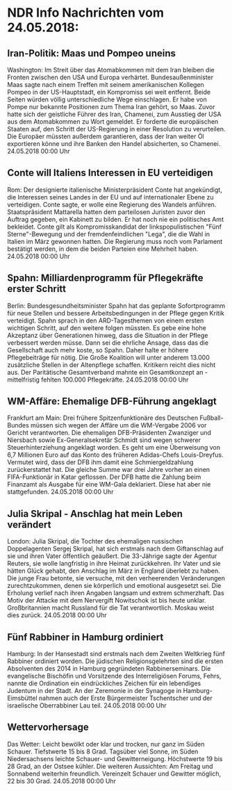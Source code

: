 # NDR Info Nachrichten vom 24.05.2018:


## Iran-Politik: Maas und Pompeo uneins
Washington: Im Streit über das Atomabkommen mit dem Iran bleiben die Fronten zwischen den USA und Europa verhärtet. Bundesaußenminister Maas sagte nach einem Treffen mit seinem amerikanischen Kollegen Pompeo in der US-Hauptstadt, ein Kompromiss sei weit entfernt. Beide Seiten würden völlig unterschiedliche Wege einschlagen. Er habe von Pompe nur bekannte Positionen zum Thema Iran gehört, so Maas. Zuvor hatte sich der geistliche Führer des Iran, Chamenei, zum Ausstieg der USA aus dem Atomabkommen zu Wort gemeldet. Er forderte die europäischen Staaten auf, den Schritt der US-Regierung in einer Resolution zu verurteilen. Die Europäer müssten außerdem garantieren, dass der Iran weiter Öl exportieren könne und ihre Banken den Handel absicherten, so Chamenei. 24.05.2018 00:00 Uhr 

## Conte will Italiens Interessen in EU verteidigen
Rom: Der designierte italienische Ministerpräsident Conte hat angekündigt, die Interessen seines Landes in der EU und auf internationaler Ebene zu verteidigen. Conte sagte, er wolle eine Regierung des Wandels anführen. Staatspräsident Mattarella hatten dem parteilosen Juristen zuvor den Auftrag gegeben, ein Kabinett zu bilden. Er hat noch nie ein politisches Amt bekleidet. Conte gilt als Kompromisskandidat der linkspopulistischen "Fünf Sterne"-Bewegung und der fremdenfeindlichen "Lega", die die Wahl in Italien im März gewonnen hatten. Die Regierung muss noch vom Parlament bestätigt werden, in dem die beiden Parteien eine Mehrheit haben. 24.05.2018 00:00 Uhr 

## Spahn: Milliardenprogramm für Pflegekräfte erster Schritt
Berlin: Bundesgesundheitsminister Spahn hat das geplante Sofortprogramm für neue Stellen und bessere Arbeitsbedingungen in der Pflege gegen Kritik verteidigt. Spahn sprach in den ARD-Tagesthemen von einem ersten wichtigen Schritt, auf den weitere folgen müssten. Es gebe eine hohe Akzeptanz über Generationen hinweg, dass die Situation in der Pflege verbessert werden müsse. Dann sei die ehrliche Ansage, dass das die Gesellschaft auch mehr koste, so Spahn. Daher halte er höhere Pflegebeiträge für nötig. Die Große Koalition will unter anderem 13.000 zusätzliche Stellen in der Altenpflege schaffen. Kritikern reicht dies nicht aus. Der Paritätische Gesamtverband mahnte ein Gesamtkonzept an - mittelfristig fehlten 100.000 Pflegekräfte. 24.05.2018 00:00 Uhr 

## WM-Affäre: Ehemalige DFB-Führung angeklagt
Frankfurt am Main: Drei frühere Spitzenfunktionäre des Deutschen Fußball-Bundes müssen sich wegen der Affäre um die WM-Vergabe 2006 vor Gericht verantworten. Die ehemaligen DFB-Präsidenten Zwanziger und Niersbach sowie Ex-Generalsekretär Schmidt sind wegen schwerer Steuerhinterziehung angeklagt worden. Es geht um eine Überweisung von 6,7 Millionen Euro auf das Konto des früheren Adidas-Chefs Louis-Dreyfus. Vermutet wird, dass der DFB ihm damit eine Schmiergeldzahlung zurückerstattet hat. Die gleiche Summe war drei Jahre vorher an einen FIFA-Funktionär in Katar geflossen. Der DFB hatte die Zahlung beim Finanzamt als Ausgabe für eine WM-Gala deklariert. Diese hat aber nie stattgefunden. 24.05.2018 00:00 Uhr 

## Julia Skripal - Anschlag hat mein Leben verändert
London: Julia Skripal, die Tochter des ehemaligen russischen Doppelagenten Sergej Skripal, hat sich erstmals nach dem Giftanschlag auf sie und ihren Vater öffentlich geäußert. Die 33-Jährige sagte der Agentur Reuters, sie wolle langfristig in ihre Heimat zurückkehren. Ihr Vater und sie hätten Glück gehabt, den Anschlag im März in England überlebt zu haben. Die junge Frau betonte, sie versuche, mit den verheerenden Veränderungen zurechtzukommen, denen sie körperlich und emotional ausgesetzt sei. Die Erholung verlief nach ihren Angaben langsam und extrem schmerzhaft. Das Motiv der Attacke mit dem Nervergift Nowitschok ist bis heute unklar. Großbritannien macht Russland für die Tat verantwortlich. Moskau weist dies zurück. 24.05.2018 00:00 Uhr 

## Fünf Rabbiner in Hamburg ordiniert
Hamburg: In der Hansestadt sind erstmals nach dem Zweiten Weltkrieg fünf Rabbiner ordiniert worden. Die jüdischen Religionsgelehrten sind die ersten Absolventen des 2014 in Hamburg gegründeten Rabbinerseminars. Die evangelische Bischöfin und Vorsitzende des Interreligiösen Forums, Fehrs, nannte die Ordination ein eindrückliches Zeichen für ein lebendiges Judentum in der Stadt. An der Zeremonie in der Synagoge in Hamburg-Eimsbüttel nahmen auch der Erste Bürgermeister Tschentscher und der israelische Oberrabbiner Lau teil. 24.05.2018 00:00 Uhr 

## Wettervorhersage
Das Wetter: Leicht bewölkt oder klar und trocken, nur ganz im Süden Schauer. Tiefstwerte 15 bis 8 Grad. Tagsüber viel Sonne, im Süden Niedersachsens leichte Schauer- und Gewitterneigung. Höchstwerte 19 bis 28 Grad, an der Ostsee kühler. Die weiteren Aussichten: Am Freitag und Sonnabend weiterhin freundlich. Vereinzelt Schauer und Gewitter möglich, 22 bis 30 Grad. 24.05.2018 00:00 Uhr 

